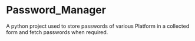 # Password_Manager
A python project used to store passwords of various Platform in a collected form and fetch passwords when required.
